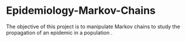 ﻿# Epidemiology-Markov-Chains


The objective of this project is to manipulate Markov chains to study the propagation of an epidemic in a population . 
